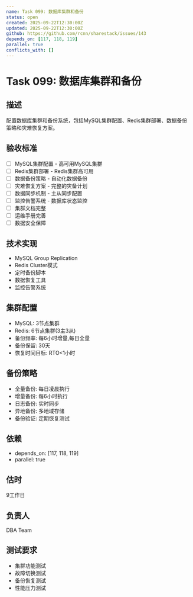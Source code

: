 ```yaml
---
name: Task 099: 数据库集群和备份
status: open
created: 2025-09-22T12:30:00Z
updated: 2025-09-22T12:30:00Z
github: https://github.com/rcnn/sharestack/issues/143
depends_on: [117, 118, 119]
parallel: true
conflicts_with: []
---
```


# Task 099: 数据库集群和备份

## 描述
配置数据库集群和备份系统，包括MySQL集群配置、Redis集群部署、数据备份策略和灾难恢复方案。

## 验收标准
- [ ] MySQL集群配置 - 高可用MySQL集群
- [ ] Redis集群部署 - Redis集群高可用
- [ ] 数据备份策略 - 自动化数据备份
- [ ] 灾难恢复方案 - 完整的灾备计划
- [ ] 数据同步机制 - 主从同步配置
- [ ] 监控告警系统 - 数据库状态监控
- [ ] 集群文档完整
- [ ] 运维手册完善
- [ ] 数据安全保障

## 技术实现
- MySQL Group Replication
- Redis Cluster模式
- 定时备份脚本
- 数据恢复工具
- 监控告警系统

## 集群配置
- MySQL: 3节点集群
- Redis: 6节点集群(3主3从)
- 备份频率: 每6小时增量,每日全量
- 备份保留: 30天
- 恢复时间目标: RTO<1小时

## 备份策略
- 全量备份: 每日凌晨执行
- 增量备份: 每6小时执行
- 日志备份: 实时同步
- 异地备份: 多地域存储
- 备份验证: 定期恢复测试

## 依赖
- depends_on: [117, 118, 119]
- parallel: true

## 估时
9工作日

## 负责人
DBA Team

## 测试要求
- 集群功能测试
- 故障切换测试
- 备份恢复测试
- 性能压力测试